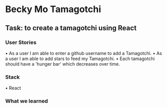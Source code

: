 # Becky Mo Tamagotchi

## Task: to create a tamagotchi using React

### User Stories

• As a user I am able to enter a github username to add a Tamagotchi.
• As a user I am able to add stars to feed my Tamagotchi.
• Each tamagotchi should have a 'hunger bar' which decreases over time.

### Stack

• React

### What we learned
